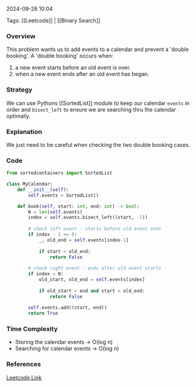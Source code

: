 
2024-09-28 10:04

Tags: [[Leetcode]] | [[Binary Search]]


### Overview
This problem wants us to add events to a calendar and prevent a 'double booking'. A 'double booking' occurs when:
1. a new event starts before an old event is over.
2. when a new event ends after an old event has began.

### Strategy
We can use Pythons [[SortedList]] module to keep our calendar `events` in order and `bisect_left` to ensure we are searching thru the calendar optimally.

### Explanation
We just need to be careful when checking the two double booking cases.

### Code
```python
from sortedcontainers import SortedList

class MyCalendar:
    def __init__(self):
        self.events = SortedList()

    def book(self, start: int, end: int) -> bool:
        N = len(self.events)
        index = self.events.bisect_left((start, -1))
        
        # check left event - starts before old event ends
        if index - 1 >= 0:
            _, old_end = self.events[index-1]
            
            if start < old_end:
                return False
        
        # check right event - ends after old event starts
        if index < N:
            old_start, old_end = self.events[index]
            
            if old_start < end and start < old_end:
                return False
            
        self.events.add((start, end))
        return True
```
### Time Complexity
- Storing the calendar events -> O(log n)
- Searching for calendar events -> O(log n)

### References
[Leetcode Link](https://leetcode.com/problems/my-calendar-i/)

